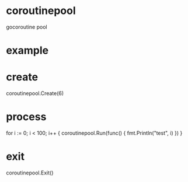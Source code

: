 coroutinepool
=============

gocoroutine pool


example
================


create
======
coroutinepool.Create(6)

process
======
  for i := 0; i < 100; i++ {
		coroutinepool.Run(func() {
			fmt.Println("test", i)
		})
	}
  

exit
======
coroutinepool.Exit()
